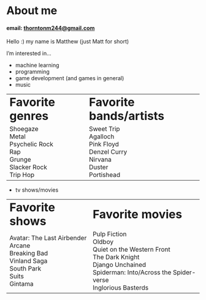 # About me
#### email: thorntonm244@gmail.com
Hello :) my name is Matthew (just Matt for short)

I’m interested in... 
- machine learning
- programming
- game development (and games in general)  
- music
  
<table border="0">
 <tr>
    <td><b style="font-size:30px">Favorite genres</b></td>
    <td><b style="font-size:30px">Favorite bands/artists</b></td>
 </tr>
 <tr>
    <td>Shoegaze<br>Metal<br>Psychelic Rock<br>Rap<br>Grunge<br>Slacker Rock<br>Trip Hop</td>
    <td>Sweet Trip<br>Agalloch<br>Pink Floyd<br>Denzel Curry<br>Nirvana<br>Duster<br>Portishead</td>
 </tr>
</table>

- tv shows/movies
  
<table border="0">
  <tr>
    <td><b style="font-size:30px">Favorite shows</b></td>
    <td><b style="font-size:30px">Favorite movies</b></td>
 </tr>
 <tr>
    <td>Avatar: The Last Airbender<br>Arcane<br>Breaking Bad<br>Vinland Saga<br>South Park<br>Suits<br>Gintama</td>
    <td>Pulp Fiction<br>Oldboy<br>Quiet on the Western Front<br>The Dark Knight<br>Django Unchained<br>Spiderman: Into/Across the Spider-verse<br>Inglorious Basterds</td>
 </tr>
</table>


<!---
mthorn-ai/mthorn-ai is a ✨ special ✨ repository because its `README.md` (this file) appears on your GitHub profile.
You can click the Preview link to take a look at your changes.
--->
